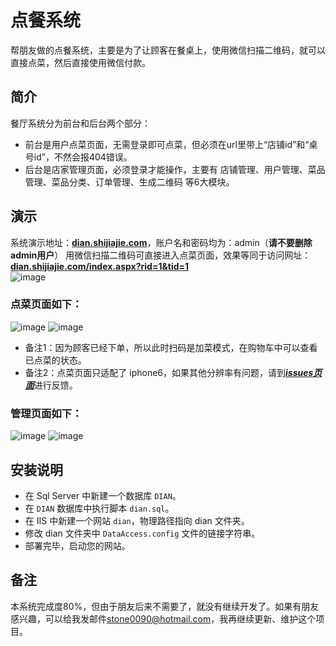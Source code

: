 # 点餐系统
帮朋友做的点餐系统，主要是为了让顾客在餐桌上，使用微信扫描二维码，就可以直接点菜，然后直接使用微信付款。  

## 简介
餐厅系统分为前台和后台两个部分：
- 前台是用户点菜页面，无需登录即可点菜，但必须在url里带上“店铺id”和“桌号id”，不然会报404错误。
- 后台是店家管理页面，必须登录才能操作，主要有 店铺管理、用户管理、菜品管理、菜品分类、订单管理、生成二维码 等6大模块。

## 演示
系统演示地址：[**dian.shijiajie.com**](http://dian.shijiajie.com)，账户名和密码均为：admin（**请不要删除admin用户**）
用微信扫描二维码可直接进入点菜页面，效果等同于访问网址：[**dian.shijiajie.com/index.aspx?rid=1&tid=1**](http://dian.shijiajie.com/Index.aspx?rid=1&tid=1)  
![image](http://7xkhp9.com1.z0.glb.clouddn.com/github.com/stone0090/DianQRCode.jpg)

### 点菜页面如下：
![image](http://7xkhp9.com1.z0.glb.clouddn.com/github.com/stone0090/Dian/menu_1.png)
![image](http://7xkhp9.com1.z0.glb.clouddn.com/github.com/stone0090/Dian/menu_2.png)
- 备注1：因为顾客已经下单，所以此时扫码是加菜模式，在购物车中可以查看已点菜的状态。
- 备注2：点菜页面只适配了 iphone6，如果其他分辨率有问题，请到[***issues页面***](https://github.com/stone0090/Dian/issues/new)进行反馈。

### 管理页面如下：
![image](http://7xkhp9.com1.z0.glb.clouddn.com/github.com/stone0090/Dian/background_1.jpg)
![image](http://7xkhp9.com1.z0.glb.clouddn.com/github.com/stone0090/Dian/background_2.jpg)

## 安装说明
- 在 Sql Server 中新建一个数据库 `DIAN`。
- 在 `DIAN` 数据库中执行脚本 `dian.sql`。
- 在 IIS 中新建一个网站 `dian`，物理路径指向 dian 文件夹。
- 修改 dian 文件夹中 `DataAccess.config` 文件的链接字符串。
- 部署完毕，启动您的网站。

## 备注
本系统完成度80%，但由于朋友后来不需要了，就没有继续开发了。如果有朋友感兴趣，可以给我发邮件<a href="mailto:stone0090@hotmail.com">stone0090@hotmail.com</a>，我再继续更新、维护这个项目。
